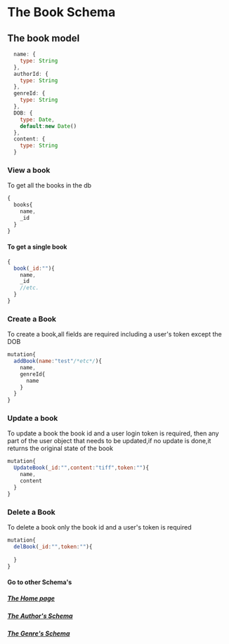 # The Book Schema

## The book model
```javascript
  name: {
    type: String
  },
  authorId: {
    type: String
  },
  genreId: {
    type: String
  },
  DOB: {
    type: Date,
    default:new Date()
  },
  content: {
    type: String
  }
  ```
### View a book
 To get all the books in the db
```javascript
{
  books{
    name,
    _id
  }
}
```
#### To get a single book 
```javascript
{
  book(_id:""){
    name,
    _id
    //etc.
  }
}
```
### Create a Book
To create a book,all fields are required including a user's token except the DOB

```javascript
mutation{
  addBook(name:"test"/*etc*/){
    name,
    genreId{
      name
    }
  }
}
```

### Update a book
To update a book the book id and a user login token is required, then any part of the user object that needs to be updated,if no update is done,it returns the original state of the book
```javascript
mutation{
  UpdateBook(_id:"",content:"tiff",token:""){
    name,
    content
  }
}
```


### Delete a Book
To delete a book only the book id and a user's token is required

```javascript
mutation{
  delBook(_id:"",token:""){
    
  }
}
```
#### Go to other Schema's


##### [The Home page](./index.md)
##### [The Author's Schema](./author.md)
##### [The Genre's Schema](./genre.md)